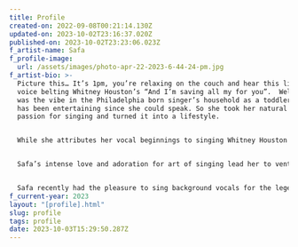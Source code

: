 ```yaml
---
title: Profile
created-on: 2022-09-08T00:21:14.130Z
updated-on: 2023-10-02T23:16:37.020Z
published-on: 2023-10-02T23:23:06.023Z
f_artist-name: Safa
f_profile-image:
  url: /assets/images/photo-apr-22-2023-6-44-24-pm.jpg
f_artist-bio: >-
  Picture this… It’s 1pm, you’re relaxing on the couch and hear this little
  voice belting Whitney Houston’s “And I’m saving all my for you”.  Well that
  was the vibe in the Philadelphia born singer’s household as a toddler.  Safa
  has been entertaining since she could speak. So she took her natural gift and
  passion for singing and turned it into a lifestyle.  


  While she attributes her vocal beginnings to singing Whitney Houston tunes through her mother’s house as a child her voice truly developed where many great singers get their start, church. The more she fell in love with singing the more she wanted to know.  Safa spent her high school years studying vocal music at the famed Philadelphia High School for the Creative and Performing Arts.  It was at C.A.P.A that Safa developed a deep appreciation for classical music.  As Safa approached high school graduation she was accepted to West Chester University’s Vocal Music Program.  During her college years she honed her craft and fused her classical vocal techniques with her natural, soulful approach to singing. 


  Safa’s intense love and adoration for art of singing lead her to venture into vocal coaching.  She opened UBFS Studios, a vocal performance coaching studio, in the winter of 2021. “Vocal athletes need a safe space to train and study”. Safa has a unique ability to take the complexities of music and make them accessible and attainable for her students. 


  Safa recently had the pleasure to sing background vocals for the legendary Ms. Lauryn Hill, Angie Stone and Sam Smith.  Currently you can find Safa delivering entertaining, star powered performances on stages all over the Tri state area, vocal coaching and penning her first project, manifesting a work of art that will be reminiscent of 90s and early 2000s R&B and pop. 
f_current-year: 2023
layout: "[profile].html"
slug: profile
tags: profile
date: 2023-10-03T15:29:50.287Z
---
```

